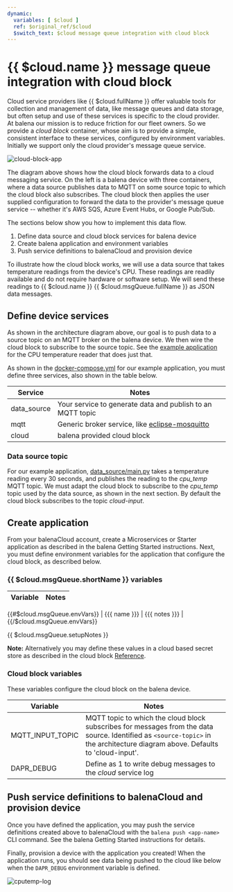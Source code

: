 ```yaml
---
dynamic:
  variables: [ $cloud ]
  ref: $original_ref/$cloud
  $switch_text: $cloud message queue integration with cloud block
---
```


# {{ $cloud.name }} message queue integration with cloud block

Cloud service providers like {{ $cloud.fullName }} offer valuable tools for collection and management of data, like message queues and data storage, but often setup and use of these services is specific to the cloud provider. At balena our mission is to reduce friction for our fleet owners. So we provide a *cloud block* container, whose aim is to provide a simple, consistent interface to these services, configured by environment variables. Initially we support only the cloud provider's message queue service.

![cloud-block-app](/img/integrations/cloud-block/cloud-block-app.png)

The diagram above shows how the cloud block forwards data to a cloud messaging service. On the left is a balena device with three containers, where a data source publishes data to MQTT on some source topic to which the cloud block also subscribes. The cloud block then applies the user supplied configuration to forward the data to the provider's message queue service -- whether it's AWS SQS, Azure Event Hubs, or Google Pub/Sub.

The sections below show you how to implement this data flow.

 1. Define data source and cloud block services for balena device
 1. Create balena application and environment variables
 1. Push service definitions to balenaCloud and provision device

To illustrate how the cloud block works, we will use a data source that takes temperature readings from the device's CPU. These readings are readily available and do not require hardware or software setup. We will send these readings to {{ $cloud.name }} {{ $cloud.msgQueue.fullName }} as JSON data messages.

## Define device services

As shown in the architecture diagram above, our goal is to push data to a source topic on an MQTT broker on the balena device. We then wire the cloud block to subscribe to the source topic. See the [example application](https://github.com/kb2ma/cloudBlock-test/tree/main/cputemp) for the CPU temperature reader that does just that.

As shown in the [docker-compose.yml](https://github.com/kb2ma/cloudBlock-test/blob/main/cputemp/docker-compose.yml) for our example application, you must define three services, also shown in the table below.

| Service    | Notes                                                                                                                                                       |
|------------|-------------------------------------------------------------------------------------------------------------------------------------------------------------|
| data_source|Your service to generate data and publish to an MQTT topic                                                                                                   |
| mqtt       |Generic broker service, like [eclipse-mosquitto](https://hub.docker.com/_/eclipse-mosquitto)                                                                   |
| cloud      |                                                                                         balena provided cloud block|

### Data source topic
For our example application, [data_source/main.py](https://github.com/kb2ma/cloudBlock-test/blob/main/cputemp/data_source/main.py) takes a temperature reading every 30 seconds, and publishes the reading to the *cpu_temp* MQTT topic. We must adapt the cloud block to subscribe to the *cpu_temp* topic used by the data source, as shown in the next section. By default the cloud block subscribes to the topic *cloud-input*.

## Create application
From your balenaCloud account, create a Microservices or Starter application as described in the balena Getting Started instructions. Next, you must define environment variables for the application that configure the cloud block, as described below.

### {{ $cloud.msgQueue.shortName }} variables

| Variable   | Notes                                              |
|------------|----------------------------------------------------|
{{#$cloud.msgQueue.envVars}}
   | {{{ name }}}              | {{{ notes }}}                              |
{{/$cloud.msgQueue.envVars}}

{{ $cloud.msgQueue.setupNotes }}

__Note:__ Alternatively you may define these values in a cloud based secret store as described in the cloud block [Reference](/learn/develop/integrations/cloud-block-reference/{{$cloud.id}}/#configuration-via-secret-store).

### Cloud block variables
These variables configure the cloud block on the balena device.

| Variable              | Notes                                                                                                                                             |
|-----------------------|---------------------------------------------------------------------------------------------------------------------------------------------------|
|MQTT_INPUT_TOPIC|MQTT topic to which the cloud block subscribes for messages from the data source. Identified as `<source-topic>` in the architecture diagram above. Defaults to 'cloud-input'. |
|DAPR_DEBUG      |Define as 1 to write debug messages to the *cloud* service log                                                                                                   |

## Push service definitions to balenaCloud and provision device
Once you have defined the application, you may push the service definitions created above to balenaCloud with the `balena push <app-name>` CLI command. See the balena Getting Started instructions for details.

Finally, provision a device with the application you created! When the application runs, you should see data being pushed to the cloud like below when the `DAPR_DEBUG` environment variable is defined.

![cputemp-log](/img/integrations/cloud-block/cputemp-log.png)
